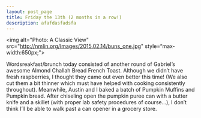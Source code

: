```yaml
---
layout: post_page
title: Friday the 13th (2 months in a row!)
description: afafdasfadsfa
---
```


<img alt="Photo: A Classic View" src="http://nmlin.org/Images/2015.02.14/buns_one.jpg" style=“max-width:650px;">

Wordsreakfast/brunch today consisted of another round of Gabriel’s awesome Almond Challah Bread French Toast. Although we didn’t have fresh raspberries, I thought they came out even better this time! (We also cut them a bit thinner which must have helped with cooking consistently throughout). Meanwhile, Austin and I baked a batch of Pumpkin Muffins and Pumpkin bread. After chiseling open the pumpkin puree can with a butter knife and a skillet (with proper lab safety procedures of course…), I don’t think I’ll be able to walk past a can opener in a grocery store.